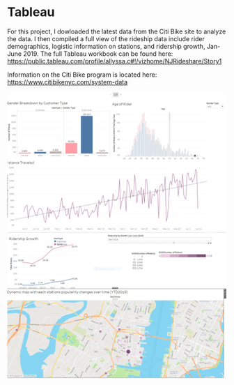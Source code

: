 # Tableau
For this project, I dowloaded the latest data from the Citi Bike site to analyze the data.    I then compiled a full view of the rideship data include rider demographics, logistic information on stations, and ridership growth, Jan-June 2019.   The full Tableau workbook can be found here:
https://public.tableau.com/profile/allyssa.c#!/vizhome/NJRideshare/Story1

Information on the Citi Bike program is located here: https://www.citibikenyc.com/system-data

![Dashboard1](https://github.com/AllyssaC/Tableau/blob/master/Images/Dashboard1.PNG)
![Dashborad2](https://github.com/AllyssaC/Tableau/blob/master/Images/Dashboard2.PNG)
